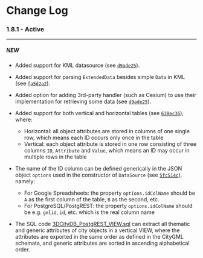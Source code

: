 # Change Log

### 1.8.1 - Active
---------

##### NEW

* Added support for KML datasource (see [`d9ade25`](https://github.com/tum-gis/mashup-data-source-service/commit/d9ade25adb200f586f72a2e1a93ec73a36bf9b03)).

* Added support for parsing `ExtendedData` besides simple `Data` in KML (see [`fa5d2a2`](https://github.com/tum-gis/mashup-data-source-service/commit/fa5d2a248423576eec93b6e5714ce90327e6ab62)).

* Added option for adding 3rd-party handler (such as Cesium) to use their implementation for retrieving some data (see [`d9ade25`](https://github.com/tum-gis/mashup-data-source-service/commit/d9ade25adb200f586f72a2e1a93ec73a36bf9b03)).

* Added support for both vertical and horizontal tables (see [`638ec36`](https://github.com/tum-gis/mashup-data-source-service/commit/638ec36161b5d4bb5673636c2e4290854e63c0f9)), where:
    + Horizontal: all object attributes are stored in columns of one single row, which means each ID occurs only once in the table
    + Vertical: each object attribute is stored in one row consisting of three columns `ID`, `Attribute` and `Value`, which means an ID may occur in multiple rows in the table

* The name of the ID column can be defined generically in the JSON object `options` used in the constructor of `DataSource` (see [`5fc514c`](https://github.com/tum-gis/mashup-data-source-service/commit/5fc514c4c27c62d766681856fbbee96c898697e2)), namely:
    + For Google Spreadsheets: the property `options.idColName` should be `A` as the first column of the table, `B` as the second, etc.
    + For PostgreSQL/PostgREST: the property `options.idColName` should be e.g. `gmlid`, `id`, etc. which is the real column name
    
* The SQL code [3DCityDB_PostgREST_VIEW.sql](tools/sql/3DCityDB_PostgREST_VIEW.sql) can extract all thematic and generic attributes of city objects in a vertical VIEW,
where the attributes are exported in the same order as defined in the CityGML schemata, and generic attributes are sorted in ascending alphabetical order.
